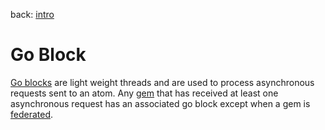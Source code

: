 back: [intro](../intro.md#Basics)

# Go Block

[Go blocks](https://clojuredocs.org/clojure.core.async/go) are light weight threads and are used to process asynchronous requests sent to an atom. Any [gem](gem.md) that has received at least one asynchronous request has an associated go block except when a gem is [federated](federation.md).
